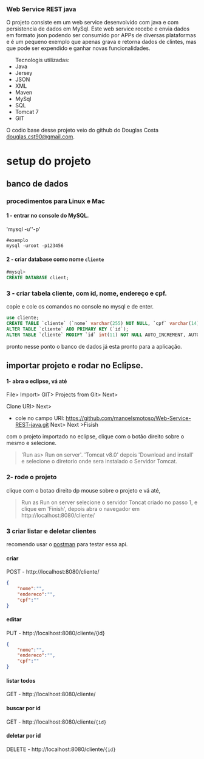 <h3>Web Service REST java</h3>

<p>O projeto consiste em um web service desenvolvido com java e com persistencia de dados em MySql. Este web service recebe e envia dados em formato json podendo ser consumido por APPs de diversas plataformas e é um pequeno exemplo que apenas grava e retorna dados de clintes, mas que pode ser expendido e ganhar novas funcionalidades.</p>

<ul>Tecnologis utilizadas:
  <li>Java
  <li>Jersey
  <li>JSON
  <li>XML
  <li>Maven
  <li>MySql
  <li>SQL
  <li>Tomcat 7
  <li>GIT
</ul>

O codio base desse projeto veio do github do Douglas Costa <douglas.cst90@gmail.com>.

# setup do projeto
## banco de dados
### procedimentos para Linux e Mac
#### 1 - entrar no console do MySQL.
'mysql -u'<usuario mysql aqui>'-p'<senha mysql aqui>
```shell
#exemplo
mysql -uroot -p123456
```
#### 2 - criar database como nome ```cliente```
```sql
#mysql>
CREATE DATABASE client;
```
### 3 - criar tabela cliente, com id, nome, endereço e cpf.
copie e cole os comandos no console no mysql e de enter.
```sql
use cliente;
CREATE TABLE `cliente` (`nome` varchar(255) NOT NULL, `cpf` varchar(14) NOT NULL, `endereco` varchar(255) NOT NULL,`id` int(11) NOT NULL) ENGINE=InnoDB DEFAULT CHARSET=latin1;
ALTER TABLE `cliente` ADD PRIMARY KEY (`id`);
ALTER TABLE `cliente` MODIFY `id` int(11) NOT NULL AUTO_INCREMENT, AUTO_INCREMENT
```
pronto nesse ponto o banco de dados já esta pronto para a aplicação.
## importar projeto e rodar no Eclipse.
#### 1- abra o eclipse, vá até 
File> Import> GIT> Projects from Git> Next>

Clone URI> Next>
  - cole no campo URI: https://github.com/manoelsmotoso/Web-Service-REST-java.git
Next> Next >Fisish

com o projeto importado no eclipse, clique com o botão direito sobre o mesmo e selecione.
> 'Run as> Run on server'.
> 'Tomcat v8.0'
depois 
>'Download and install' 
e selecione o diretorio onde sera instalado o Servidor Tomcat.
### 2- rode o projeto
clique com o botao direito dp mouse sobre o projeto e vá até,
> Run as
> Run on server
selecione o servidor Toncat criado no passo 1, e clique em 'Finish', depois abra o navegador em http://localhost:8080/cliente/
### 3 criar listar e deletar clientes
recomendo usar o <a href="https://www.getpostman.com/">postman</a> para testar essa api.
#### criar
POST - http://localhost:8080/cliente/
```json
{
	"nome":"",
	"endereco":"",
	"cpf":""
}
```
#### editar 
PUT -  http://localhost:8080/cliente/{id}
```json
{
	"nome":"",
	"endereco":"",
	"cpf":""
}
```
#### listar todos 
GET - http://localhost:8080/cliente/
#### buscar por id 
GET - http://localhost:8080/cliente/```{id}```
#### deletar por id 
DELETE - http://localhost:8080/cliente/```{id}```